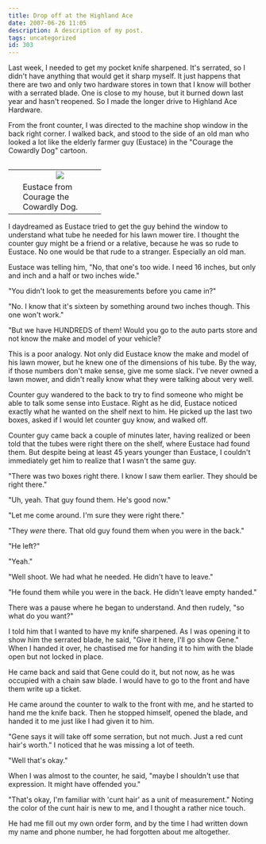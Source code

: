 ```yaml
---
title: Drop off at the Highland Ace
date: 2007-06-26 11:05
description: A description of my post.
tags: uncategorized
id: 303
---
```

Last week, I needed to get my pocket knife sharpened.  It's serrated, so I didn't have anything that would get it sharp myself.  It just happens that there are two and only two hardware stores in town that I know will bother with a serrated blade.  One is close to my house, but it burned down last year and hasn't reopened.  So I made the longer drive to Highland Ace Hardware.

From the front counter, I was directed to the machine shop window in the back right corner.  I walked back, and stood to the side of an old man who looked a lot like the elderly farmer guy (Eustace) in the "Courage the Cowardly Dog" cartoon.
<span class="spanEndPreview">&nbsp;</span>     
<table cellpadding="2" align="right"><tr><td width="5" rowspan="2"><spacer type="block" width="5" height="1"></td><td width="150" align="center" ><img src="/img/eustace.jpg" aligh="right"></td></tr><tr><td class="caption" width="150">Eustace from Courage the Cowardly Dog.</td></tr></table>

I daydreamed as Eustace tried to get the guy behind the window to understand what tube he needed for his lawn mower tire.  I thought the counter guy might be a friend or a relative, because he was so rude to Eustace.  No one would be that rude to a stranger.  Especially an old man.

Eustace was telling him, "No, that one's too wide.  I need 16 inches, but only and inch and a half or two inches wide."

"You didn't look to get the measurements before you came in?"

"No.  I know that it's sixteen by something around two inches though.  This one won't work."

"But we have HUNDREDS of them!  Would you go to the auto parts store and not know the make and model of your vehicle?

This is a poor analogy.  Not only did Eustace know the make and model of his lawn mower, but he knew one of the dimensions of his tube.  By the way, if those numbers don't make sense, give me some slack.  I've never owned a lawn mower, and didn't really know what they were talking about very well.

Counter guy wandered to the back to try to find someone who might be able to talk some sense into Eustace.  Right as he did, Eustace noticed exactly what he wanted on the shelf next to him.  He picked up the last two boxes, asked if I would let counter guy know, and walked off.

Counter guy came back a couple of minutes later, having realized or been told that the tubes were right there on the shelf, where Eustace had found them.  But despite being at least 45 years younger than Eustace, I couldn't immediately get him to realize that I wasn't the same guy.

"There was two boxes right there.  I know I saw them earlier.  They should be right there."

"Uh, yeah.  That guy found them.  He's good now."

"Let me come around.  I'm sure they were right there."

"They <i>were</i> there.  That old guy found them when you were in the back."

"He left?"

"Yeah."

"Well shoot.  We had what he needed.  He didn't have to leave."

"He found them while you were in the back.  He didn't leave empty handed."

There was a pause where he began to understand.  And then rudely, "so what do you want?"

I told him that I wanted to have my knife sharpened.  As I was opening it to show him the serrated blade, he said, "Give it here, I'll go show Gene."  When I handed it over, he chastised me for handing it to him with the blade open but not locked in place.

He came back and said that Gene could do it, but not now, as he was occupied with a chain saw blade.  I would have to go to the front and have them write up a ticket.

He came around the counter to walk to the front with me, and he started to hand me the knife back.  Then he stopped himself, opened the blade, and handed it to me just like I had given it to him.

"Gene says it will take off some serration, but not much.  Just a red cunt hair's worth."  I noticed that he was missing a lot of teeth.

"Well that's okay."

When I was almost to the counter, he said, "maybe I shouldn't use that expression.  It might have offended you."

"That's okay, I'm familiar with 'cunt hair' as a unit of measurement."  Noting the color of the cunt hair is new to me, and I thought a rather nice touch.

He had me fill out my own order form, and by the time I had written down my name and phone number, he had forgotten about me altogether.
